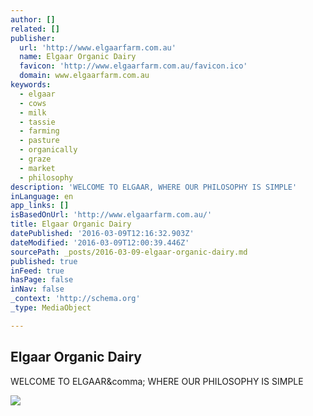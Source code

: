 ```yaml
---
author: []
related: []
publisher:
  url: 'http://www.elgaarfarm.com.au'
  name: Elgaar Organic Dairy
  favicon: 'http://www.elgaarfarm.com.au/favicon.ico'
  domain: www.elgaarfarm.com.au
keywords:
  - elgaar
  - cows
  - milk
  - tassie
  - farming
  - pasture
  - organically
  - graze
  - market
  - philosophy
description: 'WELCOME TO ELGAAR, WHERE OUR PHILOSOPHY IS SIMPLE'
inLanguage: en
app_links: []
isBasedOnUrl: 'http://www.elgaarfarm.com.au/'
title: Elgaar Organic Dairy
datePublished: '2016-03-09T12:16:32.903Z'
dateModified: '2016-03-09T12:00:39.446Z'
sourcePath: _posts/2016-03-09-elgaar-organic-dairy.md
published: true
inFeed: true
hasPage: false
inNav: false
_context: 'http://schema.org'
_type: MediaObject

---
```

<article style=""><h1>Elgaar Organic Dairy</h1><p>WELCOME TO ELGAAR&amp;comma; WHERE OUR PHILOSOPHY IS SIMPLE</p><img src="http://www.elgaarfarm.com.au/uploads/4/9/9/3/49935271/7906790_orig.jpg" /></article>
